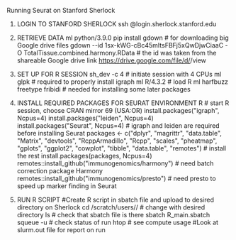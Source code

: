 Running Seurat on Stanford Sherlock

1. LOGIN TO STANFORD SHERLOCK
ssh <username>@login.sherlock.stanford.edu

2. RETRIEVE DATA
ml python/3.9.0
pip install gdown # for downloading big Google drive files
gdown --id 1sx-kWG-cBc45mItsFBFj5xQwDjwCiaaC -O TotalTissue.combined.harmony.RData # the id was taken from the shareable Google drive link https://drive.google.com/file/d/<id>/view

3. SET UP FOR R SESSION
sh_dev -c 4 # initiate session with 4 CPUs
ml glpk # required to properly install igraph
ml R/4.3.2 # load R
ml harfbuzz freetype fribidi # needed for installing some later packages

4. INSTALL REQUIRED PACKAGES FOR SEURAT ENVIRONMENT
R # start R session, choose CRAN mirror 69 (USA:OR)
install.packages("igraph", Ncpus=4)
install.packages("leiden", Ncpus=4)
install.packages("Seurat", Ncpus=4) # igraph and leiden are required before installing Seurat
packages <- c("dplyr", "magrittr", "data.table", "Matrix", "devtools", "RcppArmadillo", "Rcpp", "scales", "pheatmap", "gplots", "ggplot2", "cowplot", "tibble", "data.table", "remotes") # install the rest
install.packages(packages, Ncpus=4)
remotes::install_github("immunogenomics/harmony") # need batch correction package Harmony
remotes::install_github("immunogenomics/presto") # need presto to speed up marker finding in Seurat

5. RUN R SCRIPT
#Create R script in sbatch file and upload to desired directory on Sherlock
cd /scratch/users/<username>/<foldername> # change with desired directory
ls # check that sbatch file is there
sbatch R_main.sbatch
squeue -u <username> # check status of run
htop # see compute usage
#Look at slurm.out file for report on run
